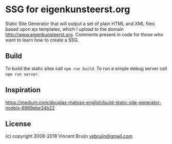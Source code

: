 # SSG for eigenkunsteerst.org

Static Site Generator that will output a set of plain HTML and XML files based upon ejs templates, which I upload to the domain http://www.eigenkunsteerst.org. Comments present in code for those who want to learn how to create a SSG.

## Build

To build the static sites call `npm run build`. To run a simple debug server call `npm run server`.

## Inspiration

https://medium.com/douglas-matoso-english/build-static-site-generator-nodejs-8969ebe34b22

## License

(c) copyright 2008-2018 Vincent Bruijn <vebruijn@gmail.com>
